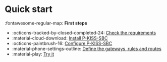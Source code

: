 # Quick start

:fontawesome-regular-map: __First steps__

- :octicons-tracked-by-closed-completed-24: [Check the requirements](user-guide/requirements.md)
- :material-cloud-download: [Install P-KISS-SBC](user-guide/installation.md)
- :octicons-paintbrush-16: [Configure P-KISS-SBC](user-guide/installation.md)
- :material-phone-settings-outline: [Define the gateways, rules and routes]()
- :material-play: [Try it]()
